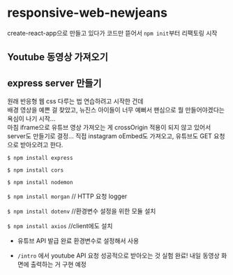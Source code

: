 # responsive-web-newjeans

create-react-app으로 만들고 있다가 코드만 뜯어서 `npm init`부터 리팩토링 시작    

## Youtube 동영상 가져오기

## express server 만들기
원래 반응형 웹 css 다루는 법 연습하려고 시작한 건데  
배경 영상을 예쁜 걸 찾았고, 뉴진스 아이들이 너무 예뻐서 팬심으로 뭘 만들어야겠다는 욕심이 나기 시작...    
마침 iframe으로 유튜브 영상 가져오는 게 crossOrigin 적용이 되지 않고 있어서    
server도 만들기로 결정...
직접 instagram oEmbed도 가져오고, 유튜브도 GET 요청으로 받아오려고 한다.

`$ npm install express`  

`$ npm install cors`  

`$ npm install nodemon`  

`$ npm install morgan` // HTTP 요청 logger

`$ npm install dotenv` //환경변수 설정을 위한 모듈 설치

`$ npm install axios` //client에도 설치  

- 유튜브 API 발급 완료
환경변수로 설정해서 사용  

- `/intro` 에서 youtube API 요청 성공적으로 받아오는 것 실험 완료! 내일 동영상 화면에 출력하는 거 구현 예정
